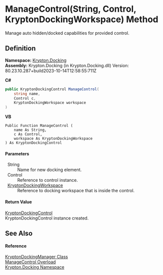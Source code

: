 # ManageControl(String, Control, KryptonDockingWorkspace) Method


Manage auto hidden/docked capabilities for provided control.



## Definition
**Namespace:** <a href="98399376-cf41-9454-4b4d-4fab2ca20bc7.md">Krypton.Docking</a>  
**Assembly:** Krypton.Docking (in Krypton.Docking.dll) Version: 80.23.10.287+build2023-10-14T12:58:55:711Z

**C#**
``` C#
public KryptonDockingControl ManageControl(
	string name,
	Control c,
	KryptonDockingWorkspace workspace
)
```
**VB**
``` VB
Public Function ManageControl ( 
	name As String,
	c As Control,
	workspace As KryptonDockingWorkspace
) As KryptonDockingControl
```



#### Parameters
<dl><dt>  String</dt><dd>Name for new docking element.</dd><dt>  Control</dt><dd>Reference to control instance.</dd><dt>  <a href="e814f693-ffbf-63be-9a64-6d22d79d6ffd.md">KryptonDockingWorkspace</a></dt><dd>Reference to docking workspace that is inside the control.</dd></dl>

#### Return Value
<a href="ac9714cc-69b2-c3fa-233f-4222de5adaaf.md">KryptonDockingControl</a>  
KryptonDockingControl instance created.

## See Also


#### Reference
<a href="6c9c237d-95cb-a4ce-72c6-cd7684d3287e.md">KryptonDockingManager Class</a>  
<a href="beb211db-3c1a-ba87-f552-91e85db50116.md">ManageControl Overload</a>  
<a href="98399376-cf41-9454-4b4d-4fab2ca20bc7.md">Krypton.Docking Namespace</a>  
